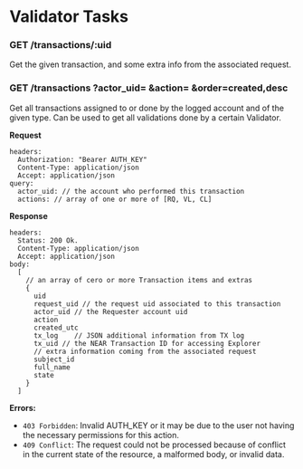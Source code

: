 # Validator Tasks 

### GET /transactions/:uid

Get the given transaction, and some extra info from the associated request.

### GET /transactions ?actor_uid= &action= &order=created,desc

Get all transactions assigned to or done by the logged account and of the given type.
Can be used to get all validations done by a certain Validator.

**Request**
~~~
headers:
  Authorization: "Bearer AUTH_KEY"
  Content-Type: application/json
  Accept: application/json
query:
  actor_uid: // the account who performed this transaction
  actions: // array of one or more of [RQ, VL, CL] 
~~~ 

**Response**
~~~
headers:
  Status: 200 Ok. 
  Content-Type: application/json
  Accept: application/json
body: 
  [ 
    // an array of cero or more Transaction items and extras
    {
      uid
      request_uid // the request uid associated to this transaction
      actor_uid // the Requester account uid
      action 
      created_utc
      tx_log	// JSON additional information from TX log
      tx_uid // the NEAR Transaction ID for accessing Explorer
      // extra information coming from the associated request
      subject_id 
      full_name
      state 
    }
  ]
~~~

**Errors:**
- `403 Forbidden`:  Invalid AUTH_KEY or it may be due to the user not having the necessary permissions for this action.
- `409 Conflict`: The request could not be processed because of conflict in the current state of the resource, a malformed body, or invalid data.
